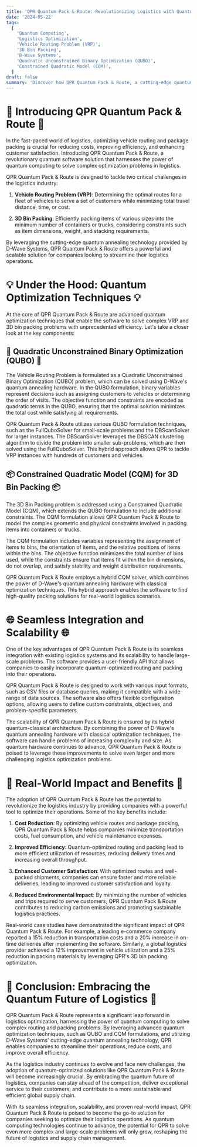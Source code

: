 ```yaml
---
title: 'QPR Quantum Pack & Route: Revolutionizing Logistics with Quantum-Optimized Routing and Packing'
date: '2024-05-22'
tags:
  [
    'Quantum Computing',
    'Logistics Optimization',
    'Vehicle Routing Problem (VRP)',
    '3D Bin Packing',
    'D-Wave Systems',
    'Quadratic Unconstrained Binary Optimization (QUBO)',
    'Constrained Quadratic Model (CQM)',
  ]
draft: false
summary: 'Discover how QPR Quantum Pack & Route, a cutting-edge quantum software solution, is transforming the logistics industry by optimizing vehicle routing and 3D bin packing. Leveraging D-Wave Systems quantum annealing technology and hybrid quantum-classical algorithms, QPR enables companies to streamline their supply chain, reduce costs, and improve efficiency.'
---
```


# 🚚 Introducing QPR Quantum Pack & Route 🚚

In the fast-paced world of logistics, optimizing vehicle routing and package packing is crucial for reducing costs, improving efficiency, and enhancing customer satisfaction. Introducing QPR Quantum Pack & Route, a revolutionary quantum software solution that harnesses the power of quantum computing to solve complex optimization problems in logistics.

QPR Quantum Pack & Route is designed to tackle two critical challenges in the logistics industry:

1. **Vehicle Routing Problem (VRP)**: Determining the optimal routes for a fleet of vehicles to serve a set of customers while minimizing total travel distance, time, or cost.

2. **3D Bin Packing**: Efficiently packing items of various sizes into the minimum number of containers or trucks, considering constraints such as item dimensions, weight, and stacking requirements.

By leveraging the cutting-edge quantum annealing technology provided by D-Wave Systems, QPR Quantum Pack & Route offers a powerful and scalable solution for companies looking to streamline their logistics operations.

# 💡 Under the Hood: Quantum Optimization Techniques 💡

At the core of QPR Quantum Pack & Route are advanced quantum optimization techniques that enable the software to solve complex VRP and 3D bin packing problems with unprecedented efficiency. Let's take a closer look at the key components:

## 🧩 Quadratic Unconstrained Binary Optimization (QUBO) 🧩

The Vehicle Routing Problem is formulated as a Quadratic Unconstrained Binary Optimization (QUBO) problem, which can be solved using D-Wave's quantum annealing hardware. In the QUBO formulation, binary variables represent decisions such as assigning customers to vehicles or determining the order of visits. The objective function and constraints are encoded as quadratic terms in the QUBO, ensuring that the optimal solution minimizes the total cost while satisfying all requirements.

QPR Quantum Pack & Route utilizes various QUBO formulation techniques, such as the FullQuboSolver for small-scale problems and the DBScanSolver for larger instances. The DBScanSolver leverages the DBSCAN clustering algorithm to divide the problem into smaller sub-problems, which are then solved using the FullQuboSolver. This hybrid approach allows QPR to tackle VRP instances with hundreds of customers and vehicles.

## 📦 Constrained Quadratic Model (CQM) for 3D Bin Packing 📦

The 3D Bin Packing problem is addressed using a Constrained Quadratic Model (CQM), which extends the QUBO formulation to include additional constraints. The CQM formulation allows QPR Quantum Pack & Route to model the complex geometric and physical constraints involved in packing items into containers or trucks.

The CQM formulation includes variables representing the assignment of items to bins, the orientation of items, and the relative positions of items within the bins. The objective function minimizes the total number of bins used, while the constraints ensure that items fit within the bin dimensions, do not overlap, and satisfy stability and weight distribution requirements.

QPR Quantum Pack & Route employs a hybrid CQM solver, which combines the power of D-Wave's quantum annealing hardware with classical optimization techniques. This hybrid approach enables the software to find high-quality packing solutions for real-world logistics scenarios.

# 🌐 Seamless Integration and Scalability 🌐

One of the key advantages of QPR Quantum Pack & Route is its seamless integration with existing logistics systems and its scalability to handle large-scale problems. The software provides a user-friendly API that allows companies to easily incorporate quantum-optimized routing and packing into their operations.

QPR Quantum Pack & Route is designed to work with various input formats, such as CSV files or database queries, making it compatible with a wide range of data sources. The software also offers flexible configuration options, allowing users to define custom constraints, objectives, and problem-specific parameters.

The scalability of QPR Quantum Pack & Route is ensured by its hybrid quantum-classical architecture. By combining the power of D-Wave's quantum annealing hardware with classical optimization techniques, the software can handle problems of increasing complexity and size. As quantum hardware continues to advance, QPR Quantum Pack & Route is poised to leverage these improvements to solve even larger and more challenging logistics optimization problems.

# 🎉 Real-World Impact and Benefits 🎉

The adoption of QPR Quantum Pack & Route has the potential to revolutionize the logistics industry by providing companies with a powerful tool to optimize their operations. Some of the key benefits include:

1. **Cost Reduction**: By optimizing vehicle routes and package packing, QPR Quantum Pack & Route helps companies minimize transportation costs, fuel consumption, and vehicle maintenance expenses.

2. **Improved Efficiency**: Quantum-optimized routing and packing lead to more efficient utilization of resources, reducing delivery times and increasing overall throughput.

3. **Enhanced Customer Satisfaction**: With optimized routes and well-packed shipments, companies can ensure faster and more reliable deliveries, leading to improved customer satisfaction and loyalty.

4. **Reduced Environmental Impact**: By minimizing the number of vehicles and trips required to serve customers, QPR Quantum Pack & Route contributes to reducing carbon emissions and promoting sustainable logistics practices.

Real-world case studies have demonstrated the significant impact of QPR Quantum Pack & Route. For example, a leading e-commerce company reported a 15% reduction in transportation costs and a 20% increase in on-time deliveries after implementing the software. Similarly, a global logistics provider achieved a 12% improvement in vehicle utilization and a 25% reduction in packing materials by leveraging QPR's 3D bin packing optimization.

# 🚀 Conclusion: Embracing the Quantum Future of Logistics 🚀

QPR Quantum Pack & Route represents a significant leap forward in logistics optimization, harnessing the power of quantum computing to solve complex routing and packing problems. By leveraging advanced quantum optimization techniques, such as QUBO and CQM formulations, and utilizing D-Wave Systems' cutting-edge quantum annealing technology, QPR enables companies to streamline their operations, reduce costs, and improve overall efficiency.

As the logistics industry continues to evolve and face new challenges, the adoption of quantum-optimized solutions like QPR Quantum Pack & Route will become increasingly crucial. By embracing the quantum future of logistics, companies can stay ahead of the competition, deliver exceptional service to their customers, and contribute to a more sustainable and efficient global supply chain.

With its seamless integration, scalability, and proven real-world impact, QPR Quantum Pack & Route is poised to become the go-to solution for companies seeking to optimize their logistics operations. As quantum computing technologies continue to advance, the potential for QPR to solve even more complex and large-scale problems will only grow, reshaping the future of logistics and supply chain management.
